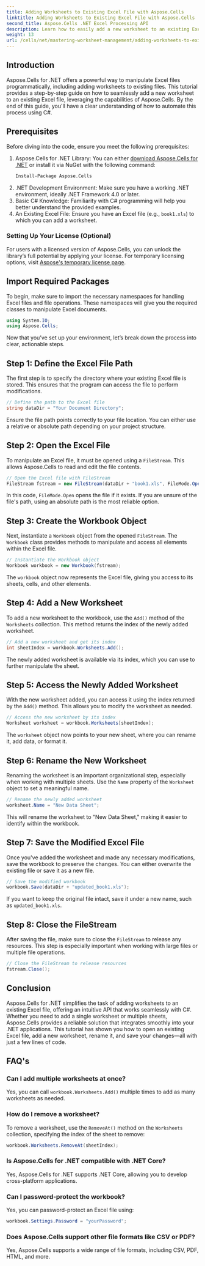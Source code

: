 ```yaml
---
title: Adding Worksheets to Existing Excel File with Aspose.Cells
linktitle: Adding Worksheets to Existing Excel File with Aspose.Cells
second_title: Aspose.Cells .NET Excel Processing API
description: Learn how to easily add a new worksheet to an existing Excel file in .NET using Aspose.Cells. This step-by-step guide covers everything from setting up your environment to saving the modified Excel file.
weight: 13
url: /cells/net/mastering-worksheet-management/adding-worksheets-to-existing-excel-file/
---
```

## Introduction

Aspose.Cells for .NET offers a powerful way to manipulate Excel files programmatically, including adding worksheets to existing files. This tutorial provides a step-by-step guide on how to seamlessly add a new worksheet to an existing Excel file, leveraging the capabilities of Aspose.Cells. By the end of this guide, you'll have a clear understanding of how to automate this process using C#.

## Prerequisites

Before diving into the code, ensure you meet the following prerequisites:

1. Aspose.Cells for .NET Library: You can either [download Aspose.Cells for .NET](https://releases.aspose.com/cells/net/) or install it via NuGet with the following command:
   ```bash
   Install-Package Aspose.Cells
   ```
2. .NET Development Environment: Make sure you have a working .NET environment, ideally .NET Framework 4.0 or later.
3. Basic C# Knowledge: Familiarity with C# programming will help you better understand the provided examples.
4. An Existing Excel File: Ensure you have an Excel file (e.g., `book1.xls`) to which you can add a worksheet.

### Setting Up Your License (Optional)

For users with a licensed version of Aspose.Cells, you can unlock the library’s full potential by applying your license. For temporary licensing options, visit [Aspose's temporary license page](https://purchase.aspose.com/temporary-license/).

## Import Required Packages

To begin, make sure to import the necessary namespaces for handling Excel files and file operations. These namespaces will give you the required classes to manipulate Excel documents.

```csharp
using System.IO;
using Aspose.Cells;
```

Now that you’ve set up your environment, let’s break down the process into clear, actionable steps.

## Step 1: Define the Excel File Path

The first step is to specify the directory where your existing Excel file is stored. This ensures that the program can access the file to perform modifications.

```csharp
// Define the path to the Excel file
string dataDir = "Your Document Directory";
```

Ensure the file path points correctly to your file location. You can either use a relative or absolute path depending on your project structure.

## Step 2: Open the Excel File

To manipulate an Excel file, it must be opened using a `FileStream`. This allows Aspose.Cells to read and edit the file contents.

```csharp
// Open the Excel file with FileStream
FileStream fstream = new FileStream(dataDir + "book1.xls", FileMode.Open);
```

In this code, `FileMode.Open` opens the file if it exists. If you are unsure of the file's path, using an absolute path is the most reliable option.

## Step 3: Create the Workbook Object

Next, instantiate a `Workbook` object from the opened `FileStream`. The `Workbook` class provides methods to manipulate and access all elements within the Excel file.

```csharp
// Instantiate the Workbook object
Workbook workbook = new Workbook(fstream);
```

The `workbook` object now represents the Excel file, giving you access to its sheets, cells, and other elements.

## Step 4: Add a New Worksheet

To add a new worksheet to the workbook, use the `Add()` method of the `Worksheets` collection. This method returns the index of the newly added worksheet.

```csharp
// Add a new worksheet and get its index
int sheetIndex = workbook.Worksheets.Add();
```

The newly added worksheet is available via its index, which you can use to further manipulate the sheet.

## Step 5: Access the Newly Added Worksheet

With the new worksheet added, you can access it using the index returned by the `Add()` method. This allows you to modify the worksheet as needed.

```csharp
// Access the new worksheet by its index
Worksheet worksheet = workbook.Worksheets[sheetIndex];
```

The `worksheet` object now points to your new sheet, where you can rename it, add data, or format it.

## Step 6: Rename the New Worksheet

Renaming the worksheet is an important organizational step, especially when working with multiple sheets. Use the `Name` property of the `Worksheet` object to set a meaningful name.

```csharp
// Rename the newly added worksheet
worksheet.Name = "New Data Sheet";
```

This will rename the worksheet to "New Data Sheet," making it easier to identify within the workbook.

## Step 7: Save the Modified Excel File

Once you've added the worksheet and made any necessary modifications, save the workbook to preserve the changes. You can either overwrite the existing file or save it as a new file.

```csharp
// Save the modified workbook
workbook.Save(dataDir + "updated_book1.xls");
```

If you want to keep the original file intact, save it under a new name, such as `updated_book1.xls`.

## Step 8: Close the FileStream

After saving the file, make sure to close the `FileStream` to release any resources. This step is especially important when working with large files or multiple file operations.

```csharp
// Close the FileStream to release resources
fstream.Close();
```

## Conclusion

Aspose.Cells for .NET simplifies the task of adding worksheets to an existing Excel file, offering an intuitive API that works seamlessly with C#. Whether you need to add a single worksheet or multiple sheets, Aspose.Cells provides a reliable solution that integrates smoothly into your .NET applications. This tutorial has shown you how to open an existing Excel file, add a new worksheet, rename it, and save your changes—all with just a few lines of code.

## FAQ's

### Can I add multiple worksheets at once?

Yes, you can call `workbook.Worksheets.Add()` multiple times to add as many worksheets as needed.

### How do I remove a worksheet?

To remove a worksheet, use the `RemoveAt()` method on the `Worksheets` collection, specifying the index of the sheet to remove:
```csharp
workbook.Worksheets.RemoveAt(sheetIndex);
```

### Is Aspose.Cells for .NET compatible with .NET Core?

Yes, Aspose.Cells for .NET supports .NET Core, allowing you to develop cross-platform applications.

### Can I password-protect the workbook?

Yes, you can password-protect an Excel file using:
```csharp
workbook.Settings.Password = "yourPassword";
```

### Does Aspose.Cells support other file formats like CSV or PDF?
Yes, Aspose.Cells supports a wide range of file formats, including CSV, PDF, HTML, and more.
